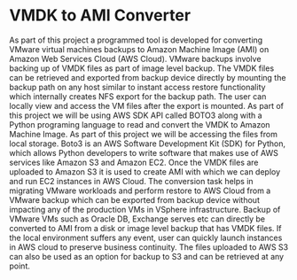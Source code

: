 # VMDK to AMI Converter
As part of this project a programmed tool is developed for converting VMware virtual machines backups to Amazon Machine Image (AMI) on Amazon Web Services Cloud (AWS Cloud). VMware backups involve backing up of VMDK files as part of image level backup. The VMDK files can be retrieved and exported from backup device directly by mounting the backup path on any host similar to instant access restore functionality which internally creates NFS export for the backup path. The user can locally view and access the VM files after the export is mounted. As part of this project we will be using AWS SDK API called BOTO3 along with a Python programing language to read and convert the VMDK to Amazon Machine Image. As part of this project we will be accessing the files from local storage. Boto3 is an AWS Software Development Kit (SDK) for Python, which allows Python developers to write software that makes use of AWS services like Amazon S3 and Amazon EC2. Once the VMDK files are uploaded to Amazon S3 it is used to create AMI with which we can deploy and run EC2 instances in AWS Cloud. The conversion task helps in migrating VMware workloads and perform restore to AWS Cloud from a VMware backup which can be exported from backup device without impacting any of the production VMs in VSphere infrastructure. Backup of VMware VMs such as Oracle DB, Exchange serves etc can directly be converted to AMI from a disk or image level backup that has VMDK files. If the local environment suffers any event, user can quickly launch instances in AWS cloud to preserve business continuity. The files uploaded to AWS S3 can also be used as an option for backup to S3 and can be retrieved at any point.

